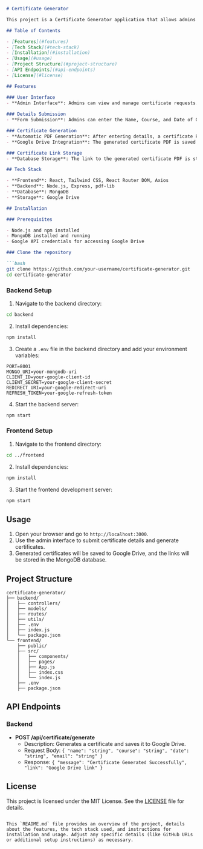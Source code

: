 
```markdown
# Certificate Generator

This project is a Certificate Generator application that allows admins to manage certificate requests, generate certificate PDFs, save them to Google Drive, and store the certificate links in a MongoDB database. The application is built using React for the frontend, Node.js for the backend, and integrates with Google Drive for storage.

## Table of Contents

- [Features](#features)
- [Tech Stack](#tech-stack)
- [Installation](#installation)
- [Usage](#usage)
- [Project Structure](#project-structure)
- [API Endpoints](#api-endpoints)
- [License](#license)

## Features

### User Interface
- **Admin Interface**: Admins can view and manage certificate requests.
  
### Details Submission
- **Form Submission**: Admins can enter the Name, Course, and Date of Certificate approval.

### Certificate Generation
- **Automatic PDF Generation**: After entering details, a certificate PDF is automatically generated with the provided information.
- **Google Drive Integration**: The generated certificate PDF is saved to Google Drive and its link is saved in the database.

### Certificate Link Storage
- **Database Storage**: The link to the generated certificate PDF is stored in a MongoDB database along with the student's email.

## Tech Stack

- **Frontend**: React, Tailwind CSS, React Router DOM, Axios
- **Backend**: Node.js, Express, pdf-lib
- **Database**: MongoDB
- **Storage**: Google Drive

## Installation

### Prerequisites

- Node.js and npm installed
- MongoDB installed and running
- Google API credentials for accessing Google Drive

### Clone the repository

```bash
git clone https://github.com/your-username/certificate-generator.git
cd certificate-generator
```

### Backend Setup

1. Navigate to the backend directory:

```bash
cd backend
```

2. Install dependencies:

```bash
npm install
```

3. Create a `.env` file in the backend directory and add your environment variables:

```env
PORT=8001
MONGO_URI=your-mongodb-uri
CLIENT_ID=your-google-client-id
CLIENT_SECRET=your-google-client-secret
REDIRECT_URI=your-google-redirect-uri
REFRESH_TOKEN=your-google-refresh-token
```

4. Start the backend server:

```bash
npm start
```

### Frontend Setup

1. Navigate to the frontend directory:

```bash
cd ../frontend
```

2. Install dependencies:

```bash
npm install
```

3. Start the frontend development server:

```bash
npm start
```

## Usage

1. Open your browser and go to `http://localhost:3000`.
2. Use the admin interface to submit certificate details and generate certificates.
3. Generated certificates will be saved to Google Drive, and the links will be stored in the MongoDB database.

## Project Structure

```plaintext
certificate-generator/
├── backend/
│   ├── controllers/
│   ├── models/
│   ├── routes/
│   ├── utils/
│   ├── .env
│   ├── index.js
│   └── package.json
└── frontend/
    ├── public/
    ├── src/
    │   ├── components/
    │   ├── pages/
    │   ├── App.js
    │   ├── index.css
    │   └── index.js
    ├── .env
    ├── package.json
```

## API Endpoints

### Backend

- **POST /api/certificate/generate**
  - Description: Generates a certificate and saves it to Google Drive.
  - Request Body: `{ "name": "string", "course": "string", "date": "string", "email": "string" }`
  - Response: `{ "message": "Certificate Generated Successfully", "link": "Google Drive link" }`

## License

This project is licensed under the MIT License. See the [LICENSE](LICENSE) file for details.
```

This `README.md` file provides an overview of the project, details about the features, the tech stack used, and instructions for installation and usage. Adjust any specific details (like GitHub URLs or additional setup instructions) as necessary.

